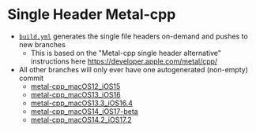 # Single Header Metal-cpp

* [`build.yml`](https://github.com/briaguya-ai/single-header-metal-cpp/blob/main/.github/workflows/build.yml) generates the single file headers on-demand and pushes to new branches
  * This is based on the "Metal-cpp single header alternative" instructions here https://developer.apple.com/metal/cpp/
* All other branches will only ever have one autogenerated (non-empty) commit
  * [metal-cpp_macOS12_iOS15](https://github.com/briaguya-ai/single-header-metal-cpp/tree/metal-cpp_macOS12_iOS15)
  * [metal-cpp_macOS13_iOS16](https://github.com/briaguya-ai/single-header-metal-cpp/tree/metal-cpp_macOS13_iOS16)
  * [metal-cpp_macOS13.3_iOS16.4](https://github.com/briaguya-ai/single-header-metal-cpp/tree/metal-cpp_macOS13.3_iOS16.4)
  * [metal-cpp_macOS14_iOS17-beta](https://github.com/briaguya-ai/single-header-metal-cpp/tree/metal-cpp_macOS14_iOS17-beta)
  * [metal-cpp_macOS14.2_iOS17.2](https://github.com/briaguya-ai/single-header-metal-cpp/tree/metal-cpp_macOS14.2_iOS17.2)
